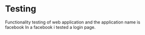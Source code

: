 # Testing
Functionality testing of web application and the application name is facebook
In a facebook i tested a login page.
